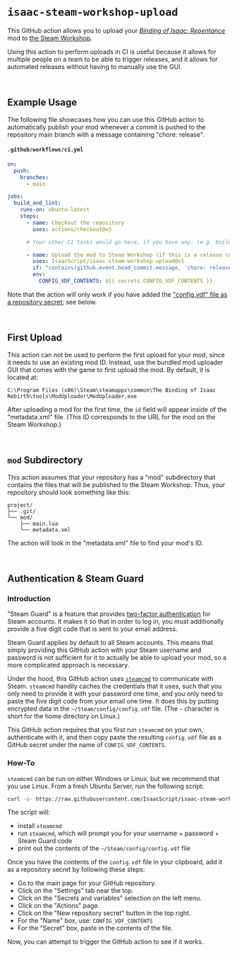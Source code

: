 # `isaac-steam-workshop-upload`

<!-- markdownlint-disable MD001 MD033 -->

This GitHub action allows you to upload your _[Binding of Isaac: Repentance](https://store.steampowered.com/app/1426300/The_Binding_of_Isaac_Repentance/)_ mod to [the Steam Workshop](https://steamcommunity.com/app/250900/workshop/).

Using this action to perform uploads in CI is useful because it allows for multiple people on a team to be able to trigger releases, and it allows for automated releases without having to manually use the GUI.

<br />

## Example Usage

The following file showcases how you can use this GitHub action to automatically publish your mod whenever a commit is pushed to the repository main branch with a message containing "chore: release".

#### `.github/workflows/ci.yml`

```yml
on:
  push:
    branches:
      - main

jobs:
  build_and_lint:
    runs-on: ubuntu-latest
    steps:
      - name: Checkout the repository
        uses: actions/checkout@v3

      # Your other CI tasks would go here, if you have any. (e.g. building artifacts, linting)

      - name: Upload the mod to Steam Workshop (if this is a release commit)
        uses: IsaacScript/isaac-steam-workshop-upload@v1
        if: "contains(github.event.head_commit.message, 'chore: release') && github.event_name != 'pull_request'"
        env:
          CONFIG_VDF_CONTENTS: ${{ secrets.CONFIG_VDF_CONTENTS }}
```

Note that the action will only work if you have added the ["config.vdf" file as a repository secret](#authentication--steam-guard); see below.

<br />

## First Upload

This action can not be used to perform the first upload for your mod, since it needs to use an existing mod ID. Instead, use the bundled mod uploader GUI that comes with the game to first upload the mod. By default, it is located at:

```text
C:\Program Files (x86)\Steam\steamapps\common\The Binding of Isaac Rebirth\tools\ModUploader\ModUploader.exe
```

After uploading a mod for the first time, the `id` field will appear inside of the "metadata.xml" file. (This ID corresponds to the URL for the mod on the Steam Workshop.)

<br />

## `mod` Subdirectory

This action assumes that your repository has a "mod" subdirectory that contains the files that will be published to the Steam Workshop. Thus, your repository should look something like this:

```text
project/
├── .git/
└── mod/
    ├── main.lua
    └── metadata.xml
```

The action will look in the "metadata.xml" file to find your mod's ID.

<br />

## Authentication & Steam Guard

### Introduction

"Steam Guard" is a feature that provides [two-factor authentication](https://en.wikipedia.org/wiki/Multi-factor_authentication) for Steam accounts. It makes it so that in order to log in, you must additionally provide a five digit code that is sent to your email address.

Steam Guard applies by default to all Steam accounts. This means that simply providing this GitHub action with your Steam username and password is not sufficient for it to actually be able to upload your mod, so a more complicated approach is necessary.

Under the hood, this GitHub action uses [`steamcmd`](https://developer.valvesoftware.com/wiki/SteamCMD) to communicate with Steam. `steamcmd` handily caches the credentials that it uses, such that you only need to provide it with your password one time, and you only need to paste the five digit code from your email one time. It does this by putting encrypted data in the `~/Steam/config/config.vdf` file. (The `~` character is short for the home directory on Linux.)

This GitHub action requires that you first run `steamcmd` on your own, authenticate with it, and then copy paste the resulting `config.vdf` file as a GitHub secret under the name of `CONFIG_VDF_CONTENTS`.

### How-To

`steamcmd` can be run on either Windows or Linux, but we recommend that you use Linux. From a fresh Ubuntu Server, run the following script:

```bash
curl -o- https://raw.githubusercontent.com/IsaacScript/isaac-steam-workshop-upload/main/get_steamcmd_credentials.sh | bash
```

The script will:

- install `steamcmd`
- run `steamcmd`, which will prompt you for your username + password + Steam Guard code
- print out the contents of the `~/Steam/config/config.vdf` file

Once you have the contents of the `config.vdf` file in your clipboard, add it as a repository secret by following these steps:

- Go to the main page for your GitHub repository.
- Click on the "Settings" tab near the top.
- Click on the "Secrets and variables" selection on the left menu.
- Click on the "Actions" page.
- Click on the "New repository secret" button in the top right.
- For the "Name" box, use: `CONFIG_VDF_CONTENTS`
- For the "Secret" box, paste in the contents of the file.

Now, you can attempt to trigger the GitHub action to see if it works.

<br />
